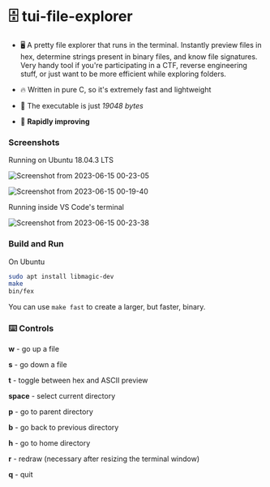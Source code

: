 # 🗄️ tui-file-explorer

- 🖥️ A pretty file explorer that runs in the terminal. Instantly preview files in hex, determine strings present in binary files, and know file signatures. Very handy tool if you're participating in a CTF, reverse engineering stuff, or just want to be more efficient while exploring folders.
  
- 🔥 Written in pure C, so it's extremely fast and lightweight
- 🥦 The executable is just *19048 bytes*
- 🚀 **Rapidly improving**

### Screenshots

Running on Ubuntu 18.04.3 LTS

![Screenshot from 2023-06-15 00-23-05](https://github.com/hathibelagal-dev/tui-file-explorer/assets/42626106/dd88cb2e-4c64-4e91-8fb4-1120c8a54fdd)

![Screenshot from 2023-06-15 00-19-40](https://github.com/hathibelagal-dev/tui-file-explorer/assets/42626106/8b573821-7083-433b-ac9b-bf17b8f18e1a)

Running inside VS Code's terminal

![Screenshot from 2023-06-15 00-23-38](https://github.com/hathibelagal-dev/tui-file-explorer/assets/42626106/50c9e48a-91e8-4684-889f-8571be6b8e1e)

### Build and Run

On Ubuntu

```bash
sudo apt install libmagic-dev
make
bin/fex
```
You can use `make fast` to create a larger, but faster, binary.

### ⌨️ Controls

**w** - go up a file

**s** - go down a file

**t** - toggle between hex and ASCII preview

**space** - select current directory

**p** - go to parent directory

**b** - go back to previous directory

**h** - go to home directory

**r** - redraw (necessary after resizing the terminal window)

**q** - quit

